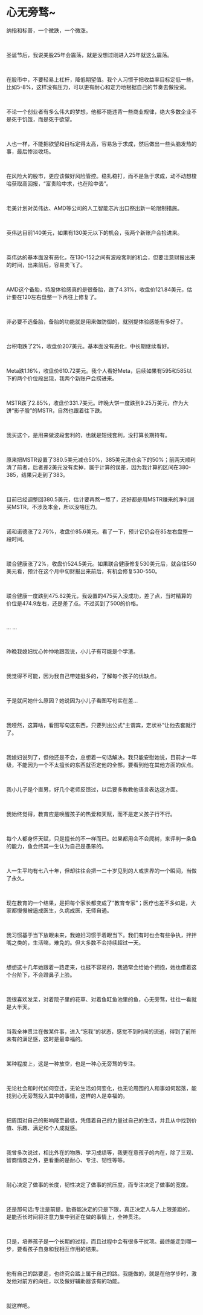 # 心无旁骛~

<p style="visibility: visible;">纳指和标普，一个微跌，一个微涨。</p><p style="visibility: visible;"><br style="visibility: visible;"></p><p style="visibility: visible;">圣诞节后，我说美股25年会震荡，就是没想过刚进入25年就这么震荡。</p><p style="visibility: visible;"><br style="visibility: visible;"></p><p style="visibility: visible;">在股市中，不要轻易上杠杆，降低期望值。我个人习惯于把收益率目标定低一些，比如5-8%，这样没有压力，可以更有耐心和定力地根据自己的节奏去做投资。</p><p style="visibility: visible;"><br style="visibility: visible;"></p><p style="visibility: visible;">不论一个创业者有多么伟大的梦想，他都不能违背一些商业规律，绝大多数企业不是死于饥饿，而是死于欲望。</p><p style="visibility: visible;"><br style="visibility: visible;"></p><p style="visibility: visible;">人也一样，不能把欲望和目标定得太高，容易急于求成，然后做出一些头脑发热的事，最后惨淡收场。</p><p style="visibility: visible;"><br style="visibility: visible;"></p><p style="visibility: visible;">在风险大的股市，更应该做好风险管控。稳扎稳打，而不是急于求成，动不动想梭哈获取高回报，“富贵险中求，也在险中丢”。</p><p style="visibility: visible;"><br style="visibility: visible;"></p><p style="visibility: visible;">老美计划对英伟达、AMD等公司的人工智能芯片出口祭出新一轮限制措施。</p><p style="visibility: visible;"><br style="visibility: visible;"></p><p style="visibility: visible;">英伟达目前140美元，如果有130美元以下的机会，我两个新账户会捡进来。</p><p style="visibility: visible;"><br style="visibility: visible;"></p><p style="visibility: visible;">英伟达的基本面没有恶化，在130-152之间有波段套利的机会，但要注意财报出来的时间，出来前后，容易卖飞了。</p><p style="visibility: visible;"><br style="visibility: visible;"></p><p style="visibility: visible;">AMD这个备胎，持股体验感真的是很备胎，跌了4.31%，收盘价121.84美元，估计要在120左右盘整一下再往上修复了。</p><p style="visibility: visible;"><br style="visibility: visible;"></p><p style="visibility: visible;">非必要不选备胎，备胎的功能就是用来做防御的，就别提体验感能有多好了。</p><p style="visibility: visible;"><br style="visibility: visible;"></p><p style="visibility: visible;">台积电跌了2%，收盘价207美元。基本面没有恶化，中长期继续看好。</p><p style="visibility: visible;"><br style="visibility: visible;"></p><p style="visibility: visible;">Meta跌1.16%，收盘价610.72美元。我个人看好Meta，后续如果有595和585以下的两个价位段出现，我两个新账户会捞进来。</p><p style="visibility: visible;"><br style="visibility: visible;"></p><p style="visibility: visible;">MSTR跌了2.85%，收盘价331.7美元。昨晚大饼一度跌到9.25万美元，作为大饼“影子股”的MSTR，自然也跟着往下跌。</p><p style="visibility: visible;"><br style="visibility: visible;"></p><p style="visibility: visible;">我买这个，是用来做波段套利的，也就是短线套利，没打算长期持有。</p><p style="visibility: visible;"><br style="visibility: visible;"></p><p style="visibility: visible;">原来把MSTR设置了380.5美元减仓50%，385美元清仓余下的50%；前两天顺利清了前者，后者差2美元没有卖掉，属于计算的误差，因为我计算的区间在380-385，结果只走到了383。</p><p><br></p><p>目前已经调整回380.5美元，估计要再熬一熬了，还好都是用MSTR赚来的净利润买MSTR，不涉及本金，所以没啥压力。</p><p><br></p><p>诺和诺德涨了2.76%，收盘价85.6美元。看了一下，预计它仍会在85左右盘整一段时间。</p><p><br></p><p>联合健康涨了2%，收盘价524.5美元。如果联合健康修复530美元后，就会往550美元看，预计在这个月中旬财报出来前后，有机会修复530-550。</p><p><br></p><p>联合健康一度跌到475.82美元，我设置的475买入没成功，差了点，当时精算的价位是474.9左右，还是差了点。不过买到了500的价格。</p><p><br></p><p>… …</p><p><br></p><p>昨晚我媳妇忧心忡忡地跟我说，小儿子有可能是个学渣。</p><p><br></p><p>我觉得不可能，因为我自己带娃挺多的，了解每个孩子的优缺点。</p><p><br></p><p>于是就问她什么原因？她说因为小儿子看图写句实在差…</p><p><br></p><p>我哑然，这算啥，看图写句这东西，只要列出公式“主谓宾，定状补”让他去套就行了。</p><p><br></p><p>我媳妇说列了，但他还是不会，总想着一句话解决。我只能安慰她说，目前才一年级，不能因为一个不太擅长的东西就否定他的全部，要看到他在其他方面的优点。</p><p><br></p><p>我小儿子是个直男，好几个老师反馈过，以后要多教教他语言表达这方面。</p><p><br></p><p>我始终觉得，教育应是唤醒孩子的热爱和天赋，而不是定义孩子行不行。</p><p><br></p><p>每个人都身怀天赋，只是擅长的不一样而已。如果都用会不会爬树，来评判一条鱼的能力，鱼会终其一生认为自己是愚笨的。</p><p><br></p><p>人一生平均有七八十年，但却往往会把一二十岁见到的人或世界的一个瞬间，当做了永久。</p><p><br></p><p>现在教育的一个结果，是把每个家长都变成了“教育专家”；医疗也差不多如是，大家都慢慢被逼成医生，久病成医，无师自通。</p><p><br></p><p>我习惯基于当下放眼未来，我媳妇习惯于着眼当下。我们有时也会有些争执，拌拌嘴之类的，生活嘛，难免的。但大多数不会持续超过一天。</p><p><br></p><p>想想这十几年她跟着一路走来，也挺不容易的，我通常会给她个拥抱，她也借着这个台阶下，不会蹬鼻子上脸。</p><p><br></p><p>我很喜欢发呆，对着院子里的花草、对着鱼缸鱼池里的鱼，心无旁骛，往往一看就是大半天。</p><p><br></p><p>当我全神贯注在做某件事，进入“忘我”的状态，感觉不到时间的流逝，得到了前所未有的满足感，这时是最幸福的。</p><p><br></p><p>某种程度上，这是一种放空，也是一种心无旁骛的专注。</p><p><br></p><p>无论社会和时代如何变迁，无论生活如何变化，也无论周围的人和事如何起落，能找到心无旁骛投入其中的事情，这样的人是幸福的。</p><p><br></p><p>把周围对自己的影响降至最低，凭借着自己的力量过自己的生活，并且从中找到价值、乐趣、满足和个人成就感。</p><p><br></p><p>我曾多次说过，相比外在的物质、学习成绩等，我更在意孩子的内在，除了三观、智商情商之外，更看重的是耐心、专注、韧性等等。</p><p><br></p><p>耐心决定了做事的长度，韧性决定了做事的抗压度，而专注决定了做事的宽度。</p><p><br></p><p>还是那句话:专注是前提，勤奋能决定的只是下限，真正决定人与人上限差距的，是能否长时间将注意力集中到正在做的事情上，全神贯注。</p><p><br></p><p>只是，培养孩子是一个长期的过程，而且过程中会有很多干扰项。最终能走到哪一步，要看孩子自身和我相互作用的结果。</p><p><br></p><p>他有自己的路要走，也终究会踏上属于自己的路。我能做的，就是在他学步时，激发他对前方的向往，以及做好辅助器该有的功能。</p><p><br></p><p>就这样吧。</p><p style="display: none;"><mp-style-type data-value="10000"></mp-style-type></p>